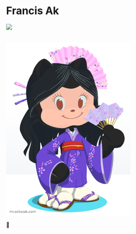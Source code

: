 # Francis Ak



<img src="https://github.com/Francis-Akemi/Francis-Akemi/blob/master/Design%20sem%20nome.gif">

<br><a href="https://github.com/Francis-Akemi"><img src="https://github.com/Francis-Akemi/Francis-Akemi/blob/master/octafran.png"></a>

<!-- - Sharing updates on <a href="https://www.linkedin.com/in/luizefsimoes2020/">LinkedIn</a>--> 💼
